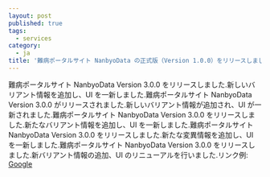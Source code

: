 ```yaml
---
layout: post
published: true
tags:
  - services
category:
  - ja
title: '難病ポータルサイト NanbyoData の正式版（Version 1.0.0）をリリースしました．'
---
```


難病ポータルサイト NanbyoData Version 3.0.0 をリリースしました.新しいバリアント情報を追加し、UI を一新しました.難病ポータルサイト NanbyoData Version 3.0.0 がリリースされました.新しいバリアント情報が追加され、UI が一新されました.難病ポータルサイト NanbyoData Version 3.0.0 をリリースしました.新たなバリアント情報を追加し、UI を一新しました.難病ポータルサイト NanbyoData Version 3.0.0 をリリースしました.新たな変異情報を追加し、UI を一新しました.難病ポータルサイト NanbyoData Version 3.0.0 をリリースしました.新バリアント情報の追加、UI のリニューアルを行いました.リンク例: [Google](https://google.com)
